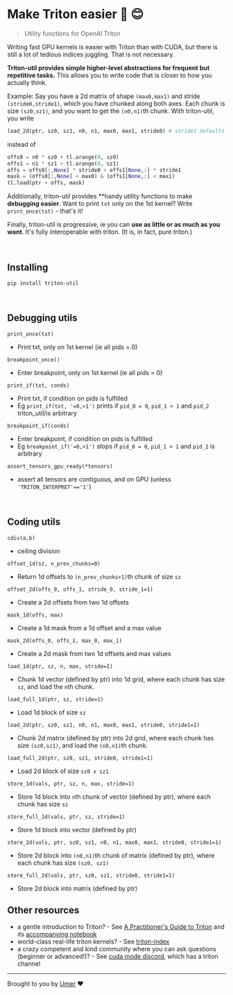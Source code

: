 # Make Triton easier 🔱 😊

> Utility functions for OpenAI Triton

Writing fast GPU kernels is easier with Triton than with CUDA,
but there is still a lot of tedious indices juggling. That is
not necessary.

**Triton-util provides simple higher-level abstractions for frequent**
**but repetitive tasks.** This allows you to write code that is closer
to how you actually think.

Example: Say you have a 2d matrix of shape `(max0,max1)` and stride
`(stride0,stride1)`, which you have chunked along both axes. Each
chunk is size `(sz0,sz1)`, and you want to get the `(n0,n1)`th chunk.
With triton-util, you write

```py
load_2d(ptr, sz0, sz1, n0, n1, max0, max1, stride0) # stride1 defaults to 1
```

instead of

```py
offs0 = n0 * sz0 + tl.arange(0, sz0)
offs1 = n1 * sz1 + tl.arange(0, sz1)
offs = offs0[:,None] * stride0 + offs1[None,:] * stride1
mask = (offs0[:,None] < max0) & (offs1[None,:] < max1)
tl.load(ptr + offs, mask)
```

Additionally, triton-util provides **handy utility functions to make
**debugging easier**. Want to print `txt` only on the 1st kernel? Write
`print_once(txt)` - that's it!

Finally, triton-util is progressive, ie you can **use as little or as
much as you want**. It's fully interoperable with triton. (It is, in fact,
pure triton.)

<br/>

## Installing

```pip install triton-util```

<br/>

## Debugging utils

`print_once(txt)`

- Print txt, only on 1st kernel (ie all pids = 0)

`breakpoint_once()`

- Enter breakpoint, only on 1st kernel (ie all pids = 0)

`print_if(txt, conds)`

- Print txt, if condition on pids is fulfilled
- Eg `print_if(txt, '=0,>1')` prints if `pid_0 = 0`, `pid_1 > 1` and `pid_2`
  triton_util/is arbitrary

`breakpoint_if(conds)`

- Enter breakpoint, if condition on pids is fulfilled
- Eg `breakpoint_if('=0,>1')` stops if `pid_0 = 0`, `pid_1 > 1` and `pid_2`
  is arbitrary

`assert_tensors_gpu_ready(*tensors)`

- assert all tensors are contiguous, and on GPU (unless
  `'TRITON_INTERPRET'=='1'`)

<br/>

## Coding utils

`cdiv(a,b)`

- ceiling division

`offset_1d(sz, n_prev_chunks=0)`

- Return 1d offsets to `(n_prev_chunks+1)`th chunk of size `sz`

`offset_2d(offs_0, offs_1, stride_0, stride_1=1)`

- Create a 2d offsets from two 1d offsets

`mask_1d(offs, max)`

- Create a 1d mask from a 1d offset and a max value

`mask_2d(offs_0, offs_1, max_0, max_1)`

- Create a 2d mask from two 1d offsets and max values

`load_1d(ptr, sz, n, max, stride=1)`

- Chunk 1d vector (defined by ptr) into 1d grid, where
  each chunk has size `sz`, and load the `n`th chunk.

`load_full_1d(ptr, sz, stride=1)`

- Load 1d block of size `sz`

`load_2d(ptr, sz0, sz1, n0, n1, max0, max1, stride0, stride1=1)`

- Chunk 2d matrix (defined by ptr) into 2d grid, where each chunk
  has size `(sz0,sz1)`, and load the `(n0,n1)`th chunk.

`load_full_2d(ptr, sz0, sz1, stride0, stride1=1)`

- Load 2d block of size `sz0 x sz1`

`store_1d(vals, ptr, sz, n, max, stride=1)`

- Store 1d block into `n`th chunk of vector (defined by ptr),
  where each chunk has size `sz`

`store_full_1d(vals, ptr, sz, stride=1)`

- Store 1d block into vector (defined by ptr)

`store_2d(vals, ptr, sz0, sz1, n0, n1, max0, max1, stride0, stride1=1)`

- Store 2d block into `(n0,n1)`th chunk of matrix (defined by ptr),
  where each chunk has size `(sz0, sz1)`

`store_full_2d(vals, ptr, sz0, sz1, stride0, stride1=1)`

- Store 2d block into matrix (defined by ptr)

## Other resources

- a gentle introduction to Triton? - See
  [A Practitioner's Guide to Triton](https://www.youtube.com/watch?v=DdTsX6DQk24)
  and its [accompanying notebook](https://github.com/cuda-mode/lectures/blob/main/lecture_014/A_Practitioners_Guide_to_Triton.ipynb)
- world-class real-life triton kernels? - See [triton-index](https://github.com/cuda-mode/triton-index)
- a crazy competent and kind community where you can ask questions
  (beginner or advanced!)? - See
  [cuda mode discord](https://discord.gg/cudamode), which has a triton channel

---

Brought to you by [Umer](https://x.com/UmerHAdil) ❤️

